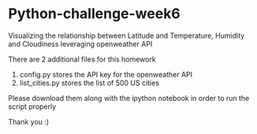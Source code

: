 # Python-challenge-week6

 Visualizing the relationship between Latitude and Temperature, Humidity and Cloudiness leveraging openweather API 

 There are 2 additional files for this homework 
 1. config.py stores the API key for the openweather API
 2. list_cities.py stores the list of 500 US cities 
 
 Please download them along with the ipython notebook in order to run the script properly 
 
 Thank you :)
